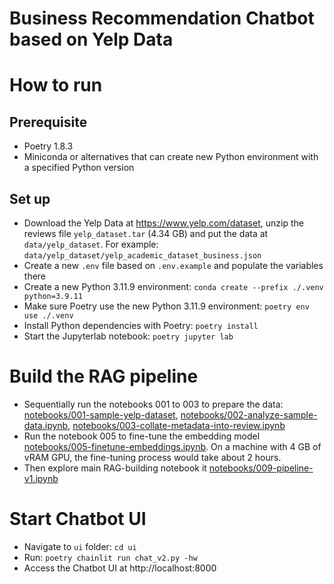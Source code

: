 # Business Recommendation Chatbot based on Yelp Data

# How to run
## Prerequisite
- Poetry 1.8.3
- Miniconda or alternatives that can create new Python environment with a specified Python version

## Set up
- Download the Yelp Data at https://www.yelp.com/dataset, unzip the reviews file `yelp_dataset.tar` (4.34 GB) and put the data at `data/yelp_dataset`. For example: `data/yelp_dataset/yelp_academic_dataset_business.json`
- Create a new `.env` file based on `.env.example` and populate the variables there
- Create a new Python 3.11.9 environment: `conda create --prefix ./.venv python=3.9.11`
- Make sure Poetry use the new Python 3.11.9 environment: `poetry env use ./.venv`
- Install Python dependencies with Poetry: `poetry install`
- Start the Jupyterlab notebook: `poetry jupyter lab`

# Build the RAG pipeline
- Sequentially run the notebooks 001 to 003 to prepare the data: [notebooks/001-sample-yelp-dataset](notebooks/001-sample-yelp-dataset.ipynb), [notebooks/002-analyze-sample-data.ipynb](notebooks/002-analyze-sample-data.ipynb), [notebooks/003-collate-metadata-into-review.ipynb](notebooks/003-collate-metadata-into-review.ipynb)
- Run the notebook 005 to fine-tune the embedding model [notebooks/005-finetune-embeddings.ipynb](notebooks/005-finetune-embeddings.ipynb). On a machine with 4 GB of vRAM GPU, the fine-tuning process would take about 2 hours.
- Then explore main RAG-building notebook it [notebooks/009-pipeline-v1.ipynb](notebooks/009-pipeline-v1.ipynb) 

# Start Chatbot UI
- Navigate to `ui` folder: `cd ui`
- Run: `poetry chainlit run chat_v2.py -hw`
- Access the Chatbot UI at http://localhost:8000
